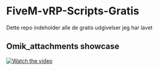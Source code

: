 # FiveM-vRP-Scripts-Gratis
Dette repo indeholder alle de gratis udgivelser jeg har lavet

## Omik_attachments showcase
[![Watch the video](https://i.imgur.com/vKb2F1B.png)](https://youtu.be/vt5fpE0bzSY)
